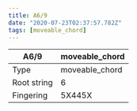 ```yaml
---
title: A6/9
date: "2020-07-23T02:37:57.782Z"
tags: [moveable_chord]
---
```


|A6/9|moveable_chord|
|---|---|
|Type|moveable_chord|
|Root string|6|
|Fingering|5X445X|

